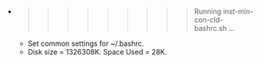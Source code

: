 * >>>>>>>>> Running inst-min-con-cld-bashrc.sh ...
  * Set common settings for ~/.bashrc.
  * Disk size = 1326308K. Space Used = 28K.
